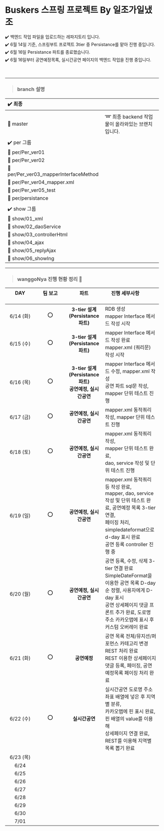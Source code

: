 # Buskers 스프링 프로젝트 By 일조가일냈조 

  ✔️ 백엔드 작업 파일을 업로드하는 레파지토리 입니다. <br>
  ✔️ 6월 14일 기준, 스프링부트 프로젝트 3tier 중 Persistance를 맡아 진행 중입니다. <br>
  ✔️ 6월 16일 Persistance 파트를 종료했습니다. <br> 
  ✔️ 6월 16일부터 공연예정목록, 실시간공연 페이지의 백엔드 작업을 진행 중입니다. <br>
  
  <br>
  
*********
> ### <b> branch 설명 </b>
#### 

|✔️ 최종||
| :------ | ------ |
|||
|🌵 master|➿ 최종 backend 작업물이 올라와있는 브랜치입니다.|
|||
|✔️ per 그룹||
|🌵 per/Per_ver01||
|🌵 per/Per_ver02||
|🌵 per/Per_ver03_mapperInterfaceMethod||
|🌵 per/Per_ver04_mapper.xml||
|🌵 per/Per_ver05_test||
|🌵 per/persistance||
|||
|✔️ show 그룹||
|🌵 show/01_xml||
|🌵 show/02_daoService||
|🌵 show/03_controllerHtml||
|🌵 show/04_ajax||
|🌵 show/05_replyAjax||
|🌵 show/06_showIng||

*********
> ### <b> wanggoNya 진행 현황 정리 💭 </b>

| DAY      | 팀 보고      |  파트      | 진행 세부사항         |
| :------: | :------: | :------: |------------------------- |
| 6/14 (화) | ⭕ | <b>3-tier 설계(Persistance 파트)</b> | RDB 생성 <br> mapper Interface 메서드 작성 시작 |
| 6/15 (수) | ⭕ | <b>3-tier 설계(Persistance 파트)</b> | mapper Interface 메서드 작성 완료 <br> mapper.xml (쿼리문) 작성 시작 |
| 6/16 (목) | ⭕ | <b>3-tier 설계(Persistance 파트)</b><br><b>공연예정, 실시간공연</b> | mapper Interface 메서드 수정, mapper.xml 작성 <br> 공연 파트 sql문 작성, mapper 단위 테스트 진행 |
| 6/17 (금) | ⭕ | <b>공연예정, 실시간공연</b> | mapper.xml 동적쿼리 작성, mapper 단위 테스트 진행 |
| 6/18 (토) | ⭕ | <b>공연예정, 실시간공연</b> | mapper.xml 동적쿼리 작성, <br> mapper 단위 테스트 완료, <br> dao, service 작성 및 단위 테스트 진행 |
| 6/19 (일) | ⭕ | <b>공연예정, 실시간공연</b> | mapper.xml 동적쿼리 등 작성 완료, <br> mapper, dao, service 작성 및 단위 테스트 완료, 공연예정 목록 3-tier연결,  <br> 페이징 처리, simpledateformat으로 d-day 표시 완료 <br> 공연 등록 controller 진행 중 |
| 6/20 (월) | ⭕ | <b>공연예정, 실시간공연</b> | 공연 등록, 수정, 삭제 3-tier 연결 완료 <br> SimpleDateFormat을 이용한 공연 목록 D-day 순 정렬, 사용자에게 D-day 표시 <br> 공연 상세페이지 댓글 프론트 추가 완료, 도로명 주소 카카오맵에 표시 후 커스텀 오버레이 완료 <br>  |
| 6/21 (화) | ⭕ | <b>공연예정</b> | 공연 목록 전체/뮤지션/퍼포먼스 카테고리 변경 REST 처리 완료 <br> REST 이용한 상세페이지 댓글 등록, 페이징, 공연예정목록 페이징 처리 완료 |
| 6/22 (수) | ⭕ | <b>실시간공연</b> | 실시간공연 도로명 주소 좌표 배열에 넣은 후 지역별 분류, <br> 카카오맵에 핀 표시 완료, 핀 배열의 value를 이용해 <br> 상세페이지 연결 완료, REST를 이용해 지역별 목록 뽑기 완료 |
| 6/23 (목) |  |  |  |
| 6/24 |  |  |  |
| 6/25 |  |  |  |
| 6/26 |  |  |  |
| 6/27 |  |  |  |
| 6/28 |  |  |  |
| 6/29 |  |  |  |
| 6/30 |  |  |  |
| 7/01 |  |  |  |
